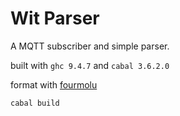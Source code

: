 # Wit Parser

A MQTT subscriber and simple parser.

built with `ghc 9.4.7` and `cabal 3.6.2.0`

format with [fourmolu](https://github.com/fourmolu/fourmolu)

```bash
cabal build
```
